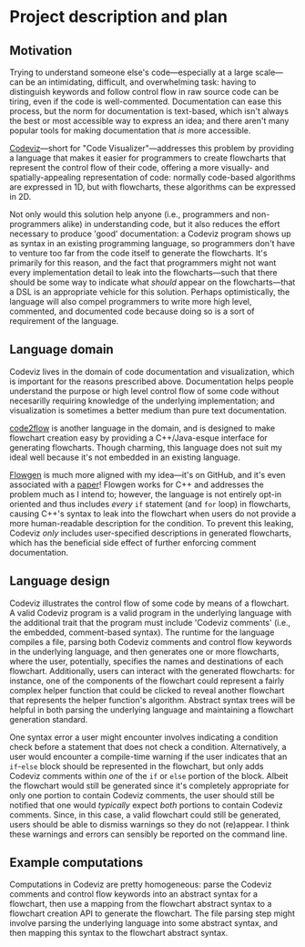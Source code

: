 # Project description and plan

## Motivation

Trying to understand someone else's code&mdash;especially
at a large scale&mdash;can be an intimidating, difficult, and overwhelming task:
having to distinguish keywords and follow control flow in raw source code can be tiring,
even if the code is well-commented. Documentation can ease this process,
but the norm for documentation is text-based, which isn't always
the best or most accessible way to express an idea;
and there aren't many popular tools for making documentation that _is_ more accessible.

[Codeviz]&mdash;short for "Code Visualizer"&mdash;addresses this problem
by providing a language that makes it easier for programmers to create flowcharts
that represent the control flow of their code,
offering a more visually- and spatially-appealing representation of code:
normally code-based algorithms are expressed in 1D,
but with flowcharts, these algorithms can be expressed in 2D.

Not only would this solution help anyone (i.e., programmers and non-programmers alike)
in understanding code, but it also reduces the effort necessary to produce 'good' documentation:
a Codeviz program shows up as syntax in an existing programming language,
so programmers don't have to venture too far from the code itself to generate the flowcharts.
It's primarily for this reason, and the fact that programmers might not want
every implementation detail to leak into the flowcharts&mdash;such that
there should be some way to indicate what _should_ appear on the flowcharts&mdash;that
a DSL is an appropriate vehicle for this solution.
Perhaps optimistically, the language will also compel programmers
to write more high level, commented, and documented code
because doing so is a sort of requirement of the language.

## Language domain

Codeviz lives in the domain of code documentation and visualization,
which is important for the reasons prescribed above.
Documentation helps people understand the purpose or high level control flow of some code
without necesarilly requiring knowledge of the underlying implementation;
and visualization is sometimes a better medium than pure text documentation.

[code2flow] is another language in the domain, and is designed to make flowchart creation easy
by providing a C++/Java-esque interface for generating flowcharts.
Though charming, this language does not suit my ideal well
because it's not embedded in an existing language.

[Flowgen] is much more aligned with my idea&mdash;it's on GitHub,
and it's even associated with a [paper][Flowgen Paper]!
Flowgen works for C++ and addresses the problem much as I intend to;
however, the language is not entirely opt-in oriented
and thus includes _every_ `if` statement (and `for` loop) in flowcharts,
causing C++'s syntax to leak into the flowchart
when users do not provide a more human-readable description for the condition.
To prevent this leaking, Codeviz _only_ includes user-specified descriptions
in generated flowcharts, which has the beneficial side effect
of further enforcing comment documentation.

## Language design

Codeviz illustrates the control flow of some code by means of a flowchart.
A valid Codeviz program is a valid program in the underlying language
with the additional trait that the program must include 'Codeviz comments'
(i.e., the embedded, comment-based syntax). The runtime for the language compiles a file,
parsing both Codeviz comments and control flow keywords in the underlying language,
and then generates one or more flowcharts, where the user, potentially,
specifies the names and destinations of each flowchart. Additionally,
users can interact with the generated flowcharts: for instance,
one of the components of the flowchart could represent a fairly complex helper function
that could be clicked to reveal another flowchart
that represents the helper function's algorithm.
Abstract syntax trees will be helpful in both parsing the underlying language
and maintaining a flowchart generation standard.

One syntax error a user might encounter involves indicating a condition check
before a statement that does not check a condition. Alternatively,
a user would encounter a compile-time warning if the user indicates
that an `if`-`else` block should be represented in the flowchart,
but only adds Codeviz comments within _one_ of the `if` or `else` portion of the block.
Albeit the flowchart would still be generated since it's completely appropriate
for only one portion to contain Codeviz comments,
the user should still be notified that one would _typically_ expect
_both_ portions to contain Codeviz comments.
Since, in this case, a valid flowchart could still be generated,
users should be able to dismiss warnings so they do not (re)appear.
I think these warnings and errors can sensibly be reported on the command line.

## Example computations

Computations in Codeviz are pretty homogeneous: parse the Codeviz comments
and control flow keywords into an abstract syntax for a flowchart,
then use a mapping from the flowchart abstract syntax to a flowchart creation API
to generate the flowchart. The file parsing step might involve
parsing the underlying language into some abstract syntax,
and then mapping this syntax to the flowchart abstract syntax.

[code2flow]: http://code2flow.com/
[Codeviz]: https://github.com/JustisAllen/Codeviz
[Flowgen]: http://jlopezvi.github.io/Flowgen/index.html
[Flowgen Paper]: http://arxiv.org/pdf/1405.3240.pdf
